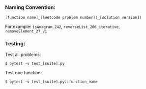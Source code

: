 ### Naming Convention:
```
[function name]_[leetcode problem number](_[solution version])
```
For example: `isAnagram_242`, `reverseList_206_iterative`, `removeElement_27_v1`

### Testing:
Test all problems:
```
$ pytest -v test_[suite].py
```
Test one function:
```
$ pytest -v test_[suite].py::function_name
```
